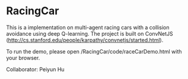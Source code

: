 # RacingCar

This is a implementation on multi-agent racing cars with a collision avoidance using deep Q-learning.
The project is built on ConvNetJS (http://cs.stanford.edu/people/karpathy/convnetjs/started.html).

To run the demo, please open /RacingCar/code/raceCarDemo.html with your browser.

Collaborator: Peiyun Hu